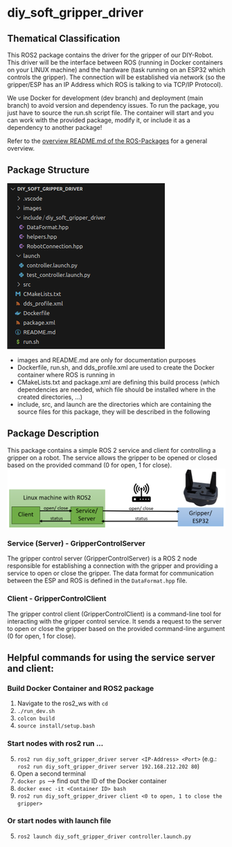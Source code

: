 # diy_soft_gripper_driver

## Thematical Classification
This ROS2 package contains the driver for the gripper of our DIY-Robot. This driver will be the interface between ROS (running in Docker containers on your LINUX machine) and the hardware (task running on an ESP32 which controls the gripper). The connection will be established via network (so the gripper/ESP has an IP Address which ROS is talking to via TCP/IP Protocol).

We use Docker for development (dev branch) and deployment (main branch) to avoid version and dependency issues. To run the package, you just have to source the run.sh script file. The container will start and you can work with the provided package, modify it, or include it as a dependency to another package!

Refer to the [overview README.md of the ROS-Packages]([ROS-Packages/README.md](https://github.com/mathias31415/diy_robotics/blob/main/ROS-Packages/README.md)) for a general overview.


## Package Structure
![package_structure](images/package_structure.png)

- images and README.md are only for documentation purposes
- Dockerfile, run.sh, and dds_profile.xml are used to create the Docker container where ROS is running in
- CMakeLists.txt and package.xml are defining this build process (which dependencies are needed, which file should be installed where in the created directories, ...)
- include, src, and launch are the directories which are containing the source files for this package, they will be described in the following


## Package Description
This package contains a simple ROS 2 service and client for controlling a gripper on a robot. The service allows the gripper to be opened or closed based on the provided command (0 for open, 1 for close).
![package_description](images/package_description.png)

### Service (Server) - GripperControlServer
The gripper control server (GripperControlServer) is a ROS 2 node responsible for establishing a connection with the gripper and providing a service to open or close the gripper. The data format for communication between the ESP and ROS is defined in the `DataFormat.hpp` file.

### Client - GripperControlClient
The gripper control client (GripperControlClient) is a command-line tool for interacting with the gripper control service. It sends a request to the server to open or close the gripper based on the provided command-line argument (0 for open, 1 for close).


## Helpful commands for using the service server and client:
### Build Docker Container and ROS2 package
1. Navigate to the ros2_ws with `cd`
2. `./run_dev.sh`
3. `colcon build`
4. `source install/setup.bash`

### Start nodes with ros2 run ...
5. `ros2 run diy_soft_gripper_driver server <IP-Address> <Port>` (e.g.: `ros2 run diy_soft_gripper_driver server 192.168.212.202 80`)
6. Open a second terminal
7. `docker ps` --> find out the ID of the Docker container  
8. `docker exec -it <Container ID> bash` 
9. `ros2 run diy_soft_gripper_driver client <0 to open, 1 to close the gripper>`


### Or start nodes with launch file
5. `ros2 launch diy_soft_gripper_driver controller.launch.py`
